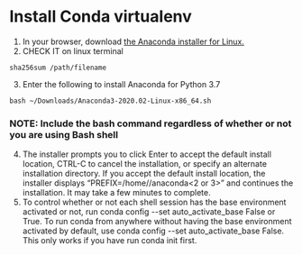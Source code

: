 # Install Conda virtualenv 
1. In your browser, download [the Anaconda installer for Linux.](https://www.anaconda.com/products/individual#linux)
2. CHECK IT on linux terminal
```
sha256sum /path/filename
```
3. Enter the following to install Anaconda for Python 3.7
```
bash ~/Downloads/Anaconda3-2020.02-Linux-x86_64.sh
```
### NOTE: Include the bash command regardless of whether or not you are using Bash shell
4. The installer prompts you to click Enter to accept the default install location, CTRL-C to cancel the installation, or specify an alternate installation directory. If you accept the default install location, the installer displays “PREFIX=/home/<user>/anaconda<2 or 3>” and continues the installation. It may take a few minutes to complete.
5. To control whether or not each shell session has the base environment activated or not, run conda config --set auto_activate_base False or True. To run conda from anywhere without having the base environment activated by default, use conda config --set auto_activate_base False. This only works if you have run conda init first.
